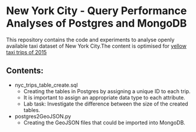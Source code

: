 # New York City - Query Performance Analyses of Postgres and MongoDB
This repository contains the code and experiments to analyse openly available taxi dataset of New York City.The content is optimised for [yellow taxi trips of 2015](https://www1.nyc.gov/site/tlc/about/tlc-trip-record-data.page)

## Contents:
* nyc_trips_table_create.sql
  * Creating the tables in Postgres by assigning a unique ID to each trip. 
  * It is important to assign an appropriate data type to each attribute.
  * Lab task: Investigate the difference between the size of the created tables.  
* postgres2GeoJSON.py
  * Creating the GeoJSON files that could be imported into MongoDB.
  
